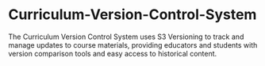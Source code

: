 # Curriculum-Version-Control-System
The Curriculum Version Control System uses S3 Versioning to track and manage updates to course materials, providing educators and students with version comparison tools and easy access to historical content.
